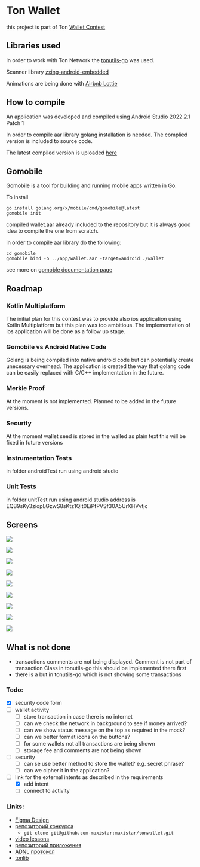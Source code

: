# Ton Wallet

this project is part of Ton [Wallet Contest](https://github.com/ton-community/wallet-contest)

## Libraries used

In order to work with Ton Network the [tonutils-go](https://github.com/xssnick/tonutils-go) was used.

Scanner library [zxing-android-embedded](https://github.com/journeyapps/zxing-android-embedded)

Animations are being done with [Airbnb Lottie](https://github.com/airbnb/lottie-android)

## How to compile 

An application was developed and compiled using Android Studio 2022.2.1 Patch 1

In order to compile aar library golang installation is needed. The complied version is included to source code.

The latest compiled version is uploaded [here](https://maxistar.ru/media/files/app-debug.apk)

## Gomobile

Gomobile is a tool for building and running mobile apps written in Go.

To install

```shell
go install golang.org/x/mobile/cmd/gomobile@latest
gomobile init
```

compiled wallet.aar already included to the repository but it is always good idea to compile the one from scratch.

in order to compile aar library do the following:

```shell
cd gomobile
gomobile bind -o ../app/wallet.aar -target=android ./wallet
```

see more on [gomoble documentation page](https://pkg.go.dev/golang.org/x/mobile/cmd/gomobile)


## Roadmap

### Kotlin Multiplatform

The initial plan for this contest was to provide also ios application using Kotlin Multiplatform but
this plan was too ambitious. The implementation of ios application will be done as a follow up stage.

### Gomobile vs Android Native Code

Golang is being compiled into native android code but can potentially create unecessary overhead.
The application is created the way that golang code can be easily replaced with C/C++ implementation in the future.

### Merkle Proof

At the moment is not implemented. Planned to be added in the future versions.

### Security

At the moment wallet seed is stored in the walled as plain text this will be fixed in future versions


### Instrumentation Tests

in folder androidTest run using android studio

### Unit Tests

in folder unitTest run using android studio
address is EQB9sKy3ziopLGzwS8sKtz1QIt0EiPfPVSf30A5UrXHVvtjc

## Screens

![](screenshots/Screenshot_2023-05-26_at_16.31.15.png)

![](screenshots/Screenshot_2023-05-26_at_16.31.31.png)

![](screenshots/Screenshot_2023-05-26_at_16.31.48.png)

![](screenshots/Screenshot_2023-05-26_at_16.31.59.png)

![](screenshots/Screenshot_2023-05-26_at_16.32.16.png)

![](screenshots/Screenshot_2023-05-26_at_16.32.29.png)

![](screenshots/Screenshot_2023-05-26_at_16.32.51.png)

![](screenshots/Screenshot_2023-05-26_at_16.33.30.png)

![](screenshots/Screenshot_2023-05-26_at_16.33.49.png)

## What is not done

- transactions comments are not being displayed. Comment is not part of transaction Class in tonutils-go this should be implemented there first
- there is a but in tonutils-go which is not showing some transactions



### Todo:

- [x] security code form
- [ ] wallet activity
  - [ ] store transaction in case there is no internet
  - [ ] can we check the network in background to see if money arrived?
  - [ ] can we show status message on the top as required in the mock?
  - [ ] can we better format icons on the buttons?
  - [ ] for some wallets not all transactions are being shown
  - [ ] storage fee and comments are not being shown
- [ ] security
  - [ ] can se use better method to store the wallet? e.g. secret phrase?
  - [ ] can we cipher it in the application?
- [ ] link for the external intents as described in the requirements
  - [x] add intent
  - [ ] connect to activity

### Links:

- [Figma Design](https://www.figma.com/file/KYK17IdM2ldAAZL540G2hV/TON-Wallet-%C2%B7-Android?type=design&node-id=0-1&t=vzLRrmDAN2Ki4yqm-0)
- [репозиторий конкурса](https://github.com/ton-community/wallet-contest)
    - `git clone git@github.com-maxistar:maxistar/tonwallet.git`
- [video lessons](https://www.youtube.com/watch?v=GcqFhoUuNNI)
- [репозиторий приложения](https://github.com/maxistar/tonwallet)
- [ADNL протокол](https://docs.ton.org/develop/dapps/apis/adnl)
- [tonlib](https://github.com/ton-blockchain/ton/tree/master/example/android)


